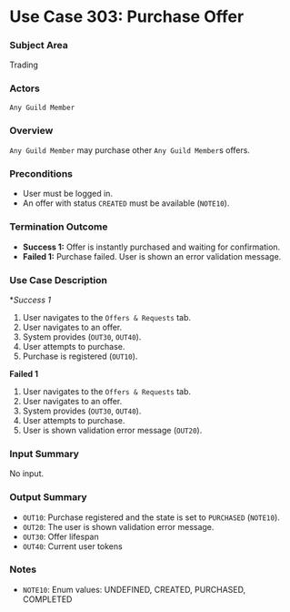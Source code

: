 # Use Case 303: Purchase Offer

### Subject Area
Trading

### Actors
`Any Guild Member`

### Overview
`Any Guild Member` may purchase other `Any Guild Member`s offers.

### Preconditions
- User must be logged in.
- An offer with status `CREATED` must be available (`NOTE10`).

### Termination Outcome
- **Success 1:** Offer is instantly purchased and waiting for confirmation.
- **Failed 1:** Purchase failed. User is shown an error validation message.

### Use Case Description
**Success 1*
1. User navigates to the `Offers & Requests` tab.
2. User navigates to an offer.
3. System provides (`OUT30`, `OUT40`).
4. User attempts to purchase.
5. Purchase is registered (`OUT10`).

**Failed 1**
1. User navigates to the `Offers & Requests` tab.
2. User navigates to an offer.
3. System provides (`OUT30`, `OUT40`).
4. User attempts to purchase.
5. User is shown validation error message (`OUT20`).

### Input Summary
No input.

### Output Summary
- `OUT10`: Purchase registered and the state is set to `PURCHASED` (`NOTE10`).
- `OUT20`: The user is shown validation error message.
- `OUT30`: Offer lifespan
- `OUT40`: Current user tokens

### Notes
- `NOTE10`: Enum values: UNDEFINED, CREATED, PURCHASED, COMPLETED